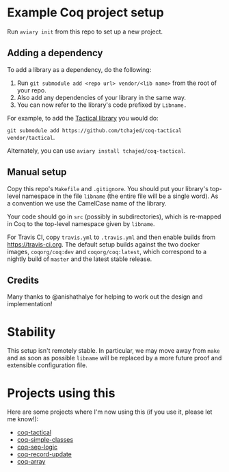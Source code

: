 # Example Coq project setup

Run `aviary init` from this repo to set up a new project.

## Adding a dependency

To add a library as a dependency, do the following:

1. Run `git submodule add <repo url> vendor/<lib name>` from the root of your repo.
2. Also add any dependencies of your library in the same way.
3. You can now refer to the library's code prefixed by `Libname.`

For example, to add the [Tactical library](https://github.com/tchajed/coq-tactical) you would do:

`git submodule add https://github.com/tchajed/coq-tactical vendor/tactical`.

Alternately, you can use `aviary install tchajed/coq-tactical`.

## Manual setup

Copy this repo's `Makefile` and `.gitignore`. You should put your library's top-level namespace in the file `libname` (the entire file will be a single word). As a convention we use the CamelCase name of the library.

Your code should go in `src` (possibly in subdirectories), which is re-mapped in Coq to the top-level namespace given by `libname`.

For Travis CI, copy `travis.yml` to `.travis.yml` and then enable builds from <https://travis-ci.org>. The default setup builds against the two docker images, `coqorg/coq:dev` and `coqorg/coq:latest`, which correspond to a nightly build of `master` and the latest stable release.

## Credits

Many thanks to @anishathalye for helping to work out the design and implementation!

# Stability

This setup isn't remotely stable. In particular, we may move away from `make` and as soon as possible `libname` will be replaced by a more future proof and extensible configuration file.

# Projects using this

Here are some projects where I'm now using this (if you use it, please let me know!):

- [coq-tactical](https://github.com/tchajed/coq-tactical)
- [coq-simple-classes](https://github.com/tchajed/coq-simple-classes)
- [coq-sep-logic](https://github.com/tchajed/coq-sep-logic)
- [coq-record-update](https://github.com/tchajed/coq-record-update)
- [coq-array](https://github.com/tchajed/coq-array)

